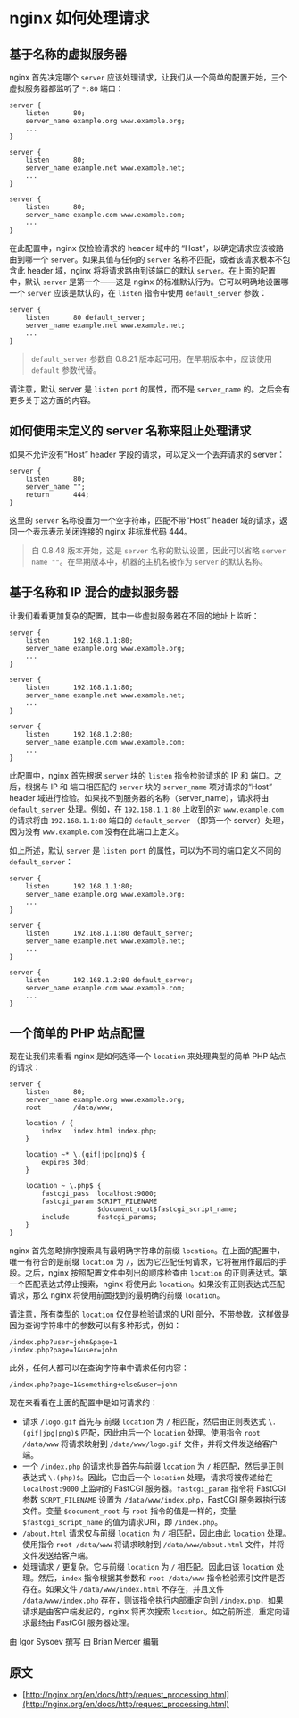 # nginx 如何处理请求

## 基于名称的虚拟服务器
nginx 首先决定哪个 `server` 应该处理请求，让我们从一个简单的配置开始，三个虚拟服务器都监听了 `*:80` 端口：

```nginx
server {
    listen      80;
    server_name example.org www.example.org;
    ...
}

server {
    listen      80;
    server_name example.net www.example.net;
    ...
}

server {
    listen      80;
    server_name example.com www.example.com;
    ...
}
```

在此配置中，nginx 仅检验请求的 header 域中的 “Host”，以确定请求应该被路由到哪一个 `server`。如果其值与任何的 `server` 名称不匹配，或者该请求根本不包含此 header 域，nginx 将将请求路由到该端口的默认 `server`。在上面的配置中，默认 `server` 是第一个——这是 nginx 的标准默认行为。它可以明确地设置哪一个 `server` 应该是默认的，在 `listen` 指令中使用 `default_server` 参数：

```nginx
server {
    listen      80 default_server;
    server_name example.net www.example.net;
    ...
}
```
> `default_server` 参数自 0.8.21 版本起可用。在早期版本中，应该使用 `default` 参数代替。

请注意，默认 server 是 `listen port` 的属性，而不是 `server_name` 的。之后会有更多关于这方面的内容。

## 如何使用未定义的 server 名称来阻止处理请求
如果不允许没有“Host” header 字段的请求，可以定义一个丢弃请求的 server：

```nginx
server {
    listen      80;
    server_name "";
    return      444;
}
```
这里的 `server` 名称设置为一个空字符串，匹配不带“Host” header 域的请求，返回一个表示表示关闭连接的 nginx 非标准代码 444。

> 自 0.8.48 版本开始，这是 `server` 名称的默认设置，因此可以省略 `server name ""`。在早期版本中，机器的主机名被作为 `server` 的默认名称。

## 基于名称和 IP 混合的虚拟服务器
让我们看看更加复杂的配置，其中一些虚拟服务器在不同的地址上监听：

```nginx
server {
    listen      192.168.1.1:80;
    server_name example.org www.example.org;
    ...
}

server {
    listen      192.168.1.1:80;
    server_name example.net www.example.net;
    ...
}

server {
    listen      192.168.1.2:80;
    server_name example.com www.example.com;
    ...
}
```

此配置中，nginx 首先根据 `server` 块的 `listen` 指令检验请求的 IP 和 端口。之后，根据与 IP 和 端口相匹配的 `server` 块的 `server_name` 项对请求的“Host” header 域进行检验。如果找不到服务器的名称（server_name），请求将由 `default_server` 处理。例如，在 `192.168.1.1:80` 上收到的对 `www.example.com` 的请求将由 `192.168.1.1:80` 端口的 `default_server` （即第一个 server）处理，因为没有 `www.example.com` 没有在此端口上定义。

如上所述，默认 `server` 是 `listen port` 的属性，可以为不同的端口定义不同的 `default_server`：

```nginx
server {
    listen      192.168.1.1:80;
    server_name example.org www.example.org;
    ...
}

server {
    listen      192.168.1.1:80 default_server;
    server_name example.net www.example.net;
    ...
}

server {
    listen      192.168.1.2:80 default_server;
    server_name example.com www.example.com;
    ...
}
```

## 一个简单的 PHP 站点配置
现在让我们来看看 nginx 是如何选择一个 `location` 来处理典型的简单 PHP 站点的请求：

```nginx
server {
    listen      80;
    server_name example.org www.example.org;
    root        /data/www;

    location / {
        index   index.html index.php;
    }

    location ~* \.(gif|jpg|png)$ {
        expires 30d;
    }

    location ~ \.php$ {
        fastcgi_pass  localhost:9000;
        fastcgi_param SCRIPT_FILENAME
                      $document_root$fastcgi_script_name;
        include       fastcgi_params;
    }
}
```
nginx 首先忽略排序搜索具有最明确字符串的前缀 `location`。在上面的配置中，唯一有符合的是前缀 `location` 为 `/`，因为它匹配任何请求，它将被用作最后的手段。之后，nginx 按照配置文件中列出的顺序检查由 `location` 的正则表达式。第一个匹配表达式停止搜索，nginx 将使用此 `location`。如果没有正则表达式匹配请求，那么 nginx 将使用前面找到的最明确的前缀 `location`。

请注意，所有类型的 `location` 仅仅是检验请求的 URI 部分，不带参数。这样做是因为查询字符串中的参数可以有多种形式，例如：

```
/index.php?user=john&page=1
/index.php?page=1&user=john
```
此外，任何人都可以在查询字符串中请求任何内容：

```
/index.php?page=1&something+else&user=john
```

现在来看看在上面的配置中是如何请求的：
- 请求 `/logo.gif` 首先与 前缀 `location` 为 `/` 相匹配，然后由正则表达式 `\.(gif|jpg|png)$` 匹配，因此由后一个 `location` 处理。使用指令 `root /data/www` 将请求映射到 `/data/www/logo.gif` 文件，并将文件发送给客户端。
- 一个 `/index.php` 的请求也是首先与前缀 `location` 为 `/` 相匹配，然后是正则表达式 `\.(php)$`。因此，它由后一个 `location` 处理，请求将被传递给在 `localhost:9000` 上监听的 FastCGI 服务器。`fastcgi_param` 指令将 FastCGI 参数 `SCRPT_FILENAME` 设置为 `/data/www/index.php`，FastCGI 服务器执行该文件。变量 `$document_root` 与 `root` 指令的值是一样的，变量 `$fastcgi_script_name` 的值为请求URI，即 `/index.php`。
- `/about.html` 请求仅与前缀 `location` 为 `/` 相匹配，因此由此 `location` 处理。使用指令 `root /data/www` 将请求映射到 `/data/www/about.html` 文件，并将文件发送给客户端。
- 处理请求 `/` 更复杂。它与前缀 `location` 为 `/` 相匹配。因此由该 `location` 处理。然后，`index` 指令根据其参数和 `root /data/www` 指令检验索引文件是否存在。如果文件 `/data/www/index.html` 不存在，并且文件 `/data/www/index.php` 存在，则该指令执行内部重定向到 `/index.php`，如果请求是由客户端发起的，nginx 将再次搜索 `location`。如之前所述，重定向请求最终由 FastCGI 服务器处理。

由 Igor Sysoev 撰写
由 Brian Mercer 编辑

## 原文
- [http://nginx.org/en/docs/http/request_processing.html](http://nginx.org/en/docs/http/request_processing.html)
